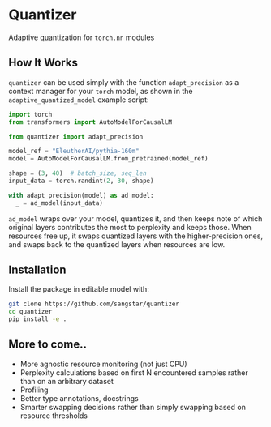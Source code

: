 # Quantizer

Adaptive quantization for `torch.nn` modules

## How It Works

`quantizer` can be used simply with the function `adapt_precision` as a context manager for
your `torch` model, as shown in the `adaptive_quantized_model` example script:

```python
import torch
from transformers import AutoModelForCausalLM

from quantizer import adapt_precision

model_ref = "EleutherAI/pythia-160m"
model = AutoModelForCausalLM.from_pretrained(model_ref)

shape = (3, 40)  # batch_size, seq_len
input_data = torch.randint(2, 30, shape)

with adapt_precision(model) as ad_model:
  _ = ad_model(input_data)
```

`ad_model` wraps over your model, quantizes it, and then keeps note of which
original layers contributes the most to perplexity and keeps those. When resources
free up, it swaps quantized layers with the higher-precision ones, and swaps back
to the quantized layers when resources are low.

## Installation

Install the package in editable model with:

```bash
git clone https://github.com/sangstar/quantizer
cd quantizer
pip install -e .
```

## More to come..

- More agnostic resource monitoring (not just CPU)
- Perplexity calculations based on first N encountered
  samples rather than on an arbitrary dataset
- Profiling
- Better type annotations, docstrings
- Smarter swapping decisions rather than simply
  swapping based on resource thresholds